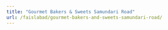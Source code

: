 ```yaml
---
title: "Gourmet Bakers & Sweets Samundari Road"
url: /faislabad/gourmet-bakers-and-sweets-samundari-road/
---
```

